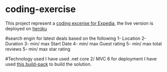 # coding-exercise
This project represent a [coding excerise for Expedia](https://gist.github.com/Jun-Dai/6101aadf80e47e6c46a3), the live version is deployed on [heroku](https://walaa-test-mvc-sample.herokuapp.com/)

#search engin for latest deals based on the following 
1- Location 
2- Duration
3- min/ max Start Date 
4- min/ max Guest rating 
5- min/ max total reviews 
5- min/ max star rating 

#Technology used 
I have used .net core 2/ MVC 6
for deployment I have used [this build-pack](https://github.com/jincod/dotnetcore-buildpack.git) to build the solution.
